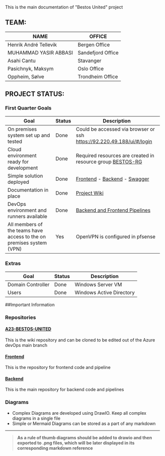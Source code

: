 This is the main documentation of "Bestos United" project

## TEAM:


| NAME                  | OFFICE            |
|-----------------------|-------------------|
| Henrik André Tellevik | Bergen Office     |
| MUHAMMAD YASIR ABBASI | Sandefjord Office |
| Asahi Cantu           | Stavanger         |
| Pasichnyk, Maksym     | Oslo Office       |
| Oppheim, Sølve        | Trondheim Office  |

## PROJECT STATUS:

### First Quarter Goals
| Goal                                    | Status           | Description                                                           |
|-----------------------------------------|------------------|-----------------------------------------------------------------------|
| On premises system set up and tested​    | Done             | Could be accessed via browser or ssh https://92.220.49.188/ui/#/login |
| Cloud environment ready for development​ | Done             | Required resources are created in resource group [BESTOS-RG](https://portal.azure.com/#@accelerate-no.com/resource/subscriptions/264a89f0-56e0-40ba-8d89-034174fddaab/resourceGroups/BESTOS-RG/overview)                                 
| Simple solution deployed| Done        |[Frontend](https://bestos-core-app.azurewebsites.net/) - [Backend](https://bestos-backend-api.azurewebsites.net/#/Home) - [Swagger](https://bestos-backend-api.azurewebsites.net/swagger/index.html)
| Documentation in place​| Done      | [Project Wiki](https://dev.azure.com/accelerate-no/A23-BESTOS-UNITED/_wiki/wikis)
| DevOps environment and runners available| Done| [Backend and Frontend Pipelines](https://dev.azure.com/accelerate-no/A23-BESTOS-UNITED/_build)
| All members of the teams have access to the on premises system (VPN)​| Yes | OpenVPN is configured in pfsense
### Extras
| Goal                                    | Status           | Description                                                           |
|-----------------------------------------|------------------|-----------------------------------------------------------------------|
| Domain Controller| Done | Windows Server VM
| Users| Done| Windows Active Directory

##Important Information
### Repositories

#### [A23-BESTOS-UNITED](https://dev.azure.com/accelerate-no/A23-BESTOS-UNITED/_wiki/wikis)

This is the wiki repository and can be cloned to be edited out of the Azure devOps main branch 

#### [Frontend](https://dev.azure.com/accelerate-no/_git/A23-BESTOS-UNITED)
This is the repository for frontend code and pipeline

#### [Backend](https://dev.azure.com/accelerate-no/A23-BESTOS-UNITED/_git/backend-api)

This is the main repository for backend code and pipelines 

### Diagrams

* Complex Diagrams are developed using DrawIO. Keep all complex diagrams in a single file
* Simple or Mermaid Diagrams can be stored as a part of any markdown 

___
>**As a rule of thumb diagrams should be added to drawio and then exported to .png files, which will be later displayed in its corresponding markdown reference**